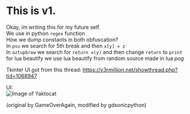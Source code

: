 # This is v1.

Okay, im writing this for my future self. <br /> 
We use in python `regex` function <br /> 
How we dump constants in both obfuscation? <br /> 
In `psu` we search for 5th break and then `x[y] = z` <br /> 
In `aztupbrew` we search for `return x(y)` and then change `return` to `print`  <br />
for lua beautify we use lua beautify from random source made in lua *pog*

Tkinter UI got from this thread: https://v3rmillion.net/showthread.php?tid=1068947


UI: <br /> 
![Image of Yaktocat](https://i.imgur.com/t2tk3Ub.png)

(original by GameOverAgain, modified by gdsonicpython)
